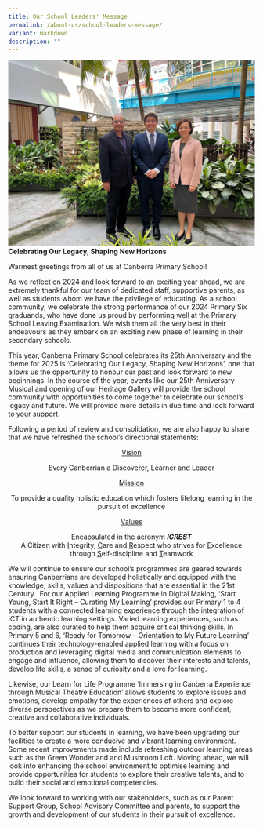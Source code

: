 ```yaml
---
title: Our School Leaders' Message
permalink: /about-us/school-leaders-message/
variant: markdown
description: ""
---
```

![](/images/2025sls.jpg)<br>
**Celebrating Our Legacy, Shaping New Horizons**

Warmest greetings from all of us at Canberra Primary School!

As we reflect on 2024 and look forward to an exciting year ahead, we are extremely thankful for our team of dedicated staff, supportive parents, as well as students whom we have the privilege of educating. As a school community, we celebrate the strong performance of our 2024 Primary Six graduands, who have done us proud by performing well at the Primary School Leaving Examination. We wish them all the very best in their endeavours as they embark on an exciting new phase of learning in their secondary schools.

This year, Canberra Primary School celebrates its 25th Anniversary and the theme for 2025 is ‘Celebrating Our Legacy, Shaping New Horizons’, one that allows us the opportunity to honour our past and look forward to new beginnings. In the course of the year, events like our 25th Anniversary Musical and opening of our Heritage Gallery will provide the school community with opportunities to come together to celebrate our school’s legacy and future. We will provide more details in due time and look forward to your support.

Following a period of review and consolidation, we are also happy to share that we have refreshed the school’s directional statements:

<center><u>Vision</u><br>
	
Every Canberrian a Discoverer, Learner and Leader<br>
	
<center><u>Mission</u><br>
	
To provide a quality holistic education which fosters lifelong learning in the pursuit of excellence<center>

<center><u>Values</u><br>

Encapsulated in the acronym <b><i>ICREST</i></b><br>
A Citizen with <u>I</u>ntegrity, <u>C</u>are and <u>R</u>espect who strives for <u>E</u>xcellence through <u>S</u>elf-discipline and <u>T</u>eamwork<center>

<p align="left">We will continue to ensure our school’s programmes are geared towards ensuring Canberrians are developed holistically and equipped with the knowledge, skills, values and dispositions that are essential in the 21st Century.&nbsp; For our Applied Learning Programme in Digital Making, ‘Start Young, Start It Right – Curating My Learning’ provides our Primary 1 to 4 students with a connected learning experience through the integration of ICT in authentic learning settings. Varied learning experiences, such as coding, are also curated to help them acquire critical thinking skills. In Primary 5 and 6, ‘Ready for Tomorrow – Orientation to My Future Learning’ continues their technology-enabled applied learning with a focus on production and leveraging digital media and communication elements to engage and influence, allowing them to discover their interests and talents, develop life skills, a sense of curiosity and a love for learning.

</p><p align="left">Likewise, our Learn for Life Programme ‘Immersing in Canberra Experience through Musical Theatre Education’ allows students to explore issues and emotions, develop empathy for the experiences of others and explore diverse perspectives as we prepare them to become more confident, creative and collaborative individuals.

</p><p align="left">To better support our students in learning, we have been upgrading our facilities to create a more conducive and vibrant learning environment. Some recent improvements made include refreshing outdoor learning areas such as the Green Wonderland and Mushroom Loft. Moving ahead, we will look into enhancing the school environment to optimise learning and provide opportunities for students to explore their creative talents, and to build their social and emotional competencies.

</p><p align="left">We look forward to working with our stakeholders, such as our Parent Support Group, School Advisory Committee and parents, to support the growth and development of our students in their pursuit of excellence. <br>
	
</p></center></center></center></center></center>